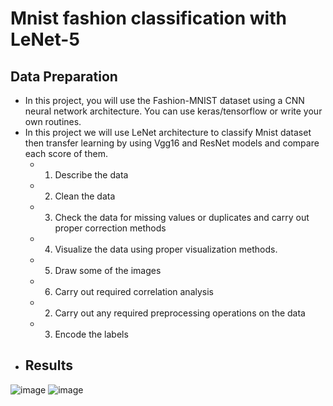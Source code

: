 # Mnist fashion classification with LeNet-5

 ## Data Preparation
  - In this project, you will use the Fashion-MNIST dataset using a CNN neural network architecture. You can use keras/tensorflow or write your own routines.
  -	In this project we will use LeNet architecture to classify Mnist dataset then transfer learning by using Vgg16 and ResNet models and compare each score of them.
    * 1. Describe the data
    * 2. Clean the data
    * 3. Check the data for missing values or duplicates and carry out proper correction methods
    * 4. Visualize the data using proper visualization methods.
    * 5. Draw some of the images
    * 6. Carry out required correlation analysis
    * 2) Carry out any required preprocessing operations on the data
    * 3) Encode the labels

* ## **Results**

 ![image](https://user-images.githubusercontent.com/68587770/202895373-47741ed9-e310-4373-8927-ca94f7864ed1.png)
 ![image](https://user-images.githubusercontent.com/68587770/202895407-779aa89c-690b-4eb9-ab15-fb667871702a.png)


